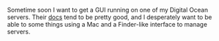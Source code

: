 Sometime soon I want to get a GUI running on one of my Digital Ocean servers. Their <a href="https://www.digitalocean.com/community/tutorials/how-to-install-and-configure-vnc-on-ubuntu-16-04">docs</a> tend to be pretty good, and I desperately want to be able to some things using a Mac and a Finder-like interface to manage servers. 

